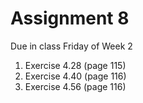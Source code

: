 # Assignment 8

Due in class Friday of Week 2

1. Exercise 4.28 (page 115)
2. Exercise 4.40 (page 116)
3. Exercise 4.56 (page 116)

